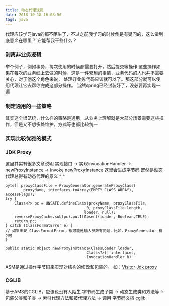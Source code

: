 ```yaml
---
title: 动态代理浅说
date: 2018-10-18 16:08:56
tags: java
---
```

代理应该学习java的都不陌生了，不过之前我学习的时候倒是有疑问的，这么做到底意义在哪里？
它能帮我干些什么？
### 剥离非业务逻辑
举个例子，例如事务，每次使用的时候都需要打开，然后提交等操作
这些操作如果在每次的业务线上去做的时候，这是一件繁琐的事情，业务代码的人也并不需要关心，对于他这个角色来说，
处理好业务代码应该就可以了。那这部分就可以使用代理让它去帮你完成这部分操作。
当然spring已经封装好了，没必要再实现一遍
### 制定通用的一些策略
其实这个很笼统，什么样的策略是通用，从业务上理解就是大部分场景需要这些操作，但是又不想多处维护，方式等也都比较统一
### 实现比较优雅的模式
### JDK Proxy
这里其实有很多文章说明
实现接口 ->  实现invocationHandler ->  newProxyInstance  -> invoke
newProxyInstance 这里会生成字节码 既然是动态代理总得有动态代理的意义 ^_^
```
byte[] proxyClassFile = ProxyGenerator.generateProxyClass(
    	proxyName, interfaces.toArray(EMPTY_CLASS_ARRAY), accessFlags);
try {
	Class<?> pc = UNSAFE.defineClass(proxyName, proxyClassFile,
                                 	0, proxyClassFile.length,
      	                           loader, null);
	reverseProxyCache.sub(pc).putIfAbsent(loader, Boolean.TRUE);
	return pc;
} catch (ClassFormatError e) {
// 如果出现 ClassFormatError，很可能是输入参数有问题，比如，ProxyGenerator 有 bug
}

public static Object newProxyInstance(ClassLoader loader,
                                  	Class<?>[] interfaces,
                                  	InvocationHandler h)

```
ASM是通过操作字节码来实现对结构的修改和包装的。
如：[Visitor](https://en.wikipedia.org/wiki/Visitor_pattern)
[Jdk proxy](http://hg.openjdk.java.net/jdk/jdk/file/29169633327c/src/java.base/share/classes/java/lang/reflect/Proxy.java)
### CGLIB
基于AMS的CGLIB，应该也没有人陌生
字节码生成子类 ->  动态生成类和方法等-> 包装父类和子类 -> 索引代理方法和被代理方法 -> 调用
[字节码文档](https://docs.oracle.com/javase/specs/jvms/se7/html/jvms-4.html)
[cglib](https://github.com/cglib/cglib/wiki/How-To#access-the-generated-byte-array-directly)



